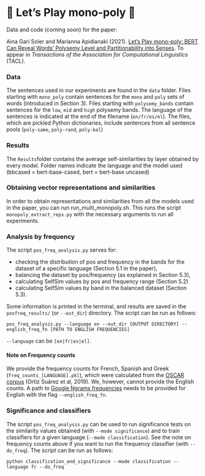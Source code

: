 # 🎲 Let’s Play mono-poly 🎩

Data and code (coming soon) for the paper:

Aina Garí Soler and Marianna Apidianaki (2021). [Let’s Play mono-poly: BERT Can Reveal Words’ Polysemy Level and Partitionability into Senses](https://arxiv.org/abs/2104.14694). To appear in _Transactions of the Association for Computational Linguistics_ (TACL).


### Data

The sentences used in our experiments are found in the `data` folder. Files starting with `mono_poly` contain sentences for the `mono` and `poly` sets of words (introduced in Section 3). Files starting with `polysemy_bands` contain sentences for the `low`, `mid` and `high` polysemy bands. The language of the sentences is indicated at the end of the filename (`en/fr/es/el`). 
The files, which are pickled Python dictionaries, include sentences from all sentence pools (`poly-same`, `poly-rand`, `poly-bal`)


### Results

The `Results`folder contains the average self-similarities by layer obtained by every model. Folder names indicate the language and the model used (bbcased = bert-base-cased, bert = bert-base uncased) 


### Obtaining vector representations and similarities

In order to obtain representations and similarities from all the models used in the paper, you can run run_multi_monopoly.sh.
This runs the script `monopoly_extract_reps.py` with the necessary arguments to run all experiments.

### Analysis by frequency

The script `pos_freq_analysis.py` serves for:
- checking the distribution of pos and frequency in the bands for the dataset of a specific language (Section 5.1 in the paper),
- balancing the dataset by pos/frequency (as explained in Section 5.3), 
- calculating SelfSim values by pos and frequency range (Section 5.2) 
- calculating SelfSim values by band in the balanced dataset (Section 5.3).

Some information is printed in the terminal, and results are saved in the `posfreq_results/` (or `--out_dir`) directory. The script can be run as follows:

`pos_freq_analysis.py --language en --out_dir [OUTPUT DIRECTORY] --english_freq_fn [PATH TO ENGLISH FREQUENCIES]`

`--language` can be `[en|fr|es|el]`.

#### Note on Frequency counts

We provide the frequency counts for French, Spanish and Greek (`freq_counts_[LANGUAGE].pkl`), which were calculated from the [OSCAR corpus](https://oscar-corpus.com/) (Ortiz Suárez et al, 2019). We, however, cannot provide the English counts. A path to [Google Ngrams frequencies](https://catalog.ldc.upenn.edu/LDC2006T13) needs to be provided for English with the flag `--english_freq_fn`. 


### Significance and classifiers

The script `pos_freq_analysis.py` can be used to run significance tests on the similarity values obtained (with `--mode significance`) and to train classifiers for a given language (`--mode classification`). See the note on frequency counts above if you want to run the frequency classifier (with `--do_freq`).
The script can be run as follows:

`python classification_and_significance --mode classification --language fr --do_freq`


